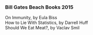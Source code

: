 ### Bill Gates Beach Books 2015

On Immunity, by Eula Biss   
How to Lie With Statistics, by Darrell Huff     
Should We Eat Meat?, by Vaclav Smil     